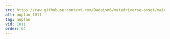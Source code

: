 ```yaml
---
src: https://raw.githubusercontent.com/Dadaism6/metadriverse-asset/main/script-nuplan-output-newcompressed/nuplan_1011.mp4
alt: nuplan_1011
tag: nuplan
vid: 1011
order: 64
---
```

